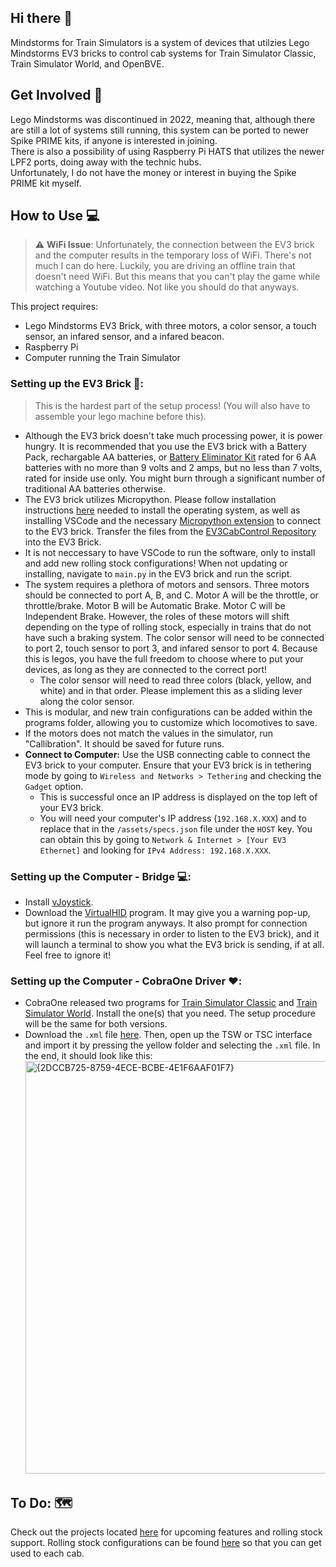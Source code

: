 ## Hi there 👋

Mindstorms for Train Simulators is a system of devices that utilzies Lego Mindstorms EV3 bricks to control cab systems for Train Simulator Classic, Train Simulator World, and OpenBVE.

## Get Involved 🌈

Lego Mindstorms was discontinued in 2022, meaning that, although there are still a lot of systems still running, this system can be ported to newer Spike PRIME kits, if anyone is interested in joining.  
There is also a possibility of using Raspberry Pi HATS that utilizes the newer LPF2 ports, doing away with the technic hubs.  
Unfortunately, I do not have the money or interest in buying the Spike PRIME kit myself.

## How to Use 💻

> :warning: **WiFi Issue**: Unfortunately, the connection between the EV3 brick and the computer results in the temporary loss of WiFi. There's not much I can do here. Luckily, you are driving an offline train that doesn't need WiFi. But this means that you can't play the game while watching a Youtube video. Not like you should do that anyways.  

This project requires:
* Lego Mindstorms EV3 Brick, with three motors, a color sensor, a touch sensor, an infared sensor, and a infared beacon.
* Raspberry Pi
* Computer running the Train Simulator

### Setting up the EV3 Brick 🧱:

> This is the hardest part of the setup process! (You will also have to assemble your lego machine before this).

* Although the EV3 brick doesn't take much processing power, it is power hungry. It is recommended that you use the EV3 brick with a Battery Pack, rechargable AA batteries, or [Battery Eliminator Kit](https://www.batteryeliminatorkits.com/product-p/6aa-eliminator-kit.htm) rated for 6 AA batteries with no more than 9 volts and 2 amps, but no less than 7 volts, rated for inside use only. You might burn through a significant number of traditional AA batteries otherwise.
* The EV3 brick utilizes Micropython. Please follow installation instructions [here](https://education.lego.com/en-us/product-resources/mindstorms-ev3/teacher-resources/python-for-ev3/) needed to install the operating system, as well as installing VSCode and the necessary [Micropython extension](https://marketplace.visualstudio.com/items?itemName=lego-education.ev3-micropython) to connect to the EV3 brick. Transfer the files from the [EV3CabControl Repository](https://github.com/Mindstorms-for-Train-Simulators/EV3CabControl) into the EV3 Brick.
 * It is not neccessary to have VSCode to run the software, only to install and add new rolling stock configurations! When not updating or installing, navigate to ``main.py`` in the EV3 brick and run the script.
* The system requires a plethora of motors and sensors. Three motors should be connected to port A, B, and C. Motor A will be the throttle, or throttle/brake. Motor B will be Automatic Brake. Motor C will be Independent Brake. However, the roles of these motors will shift depending on the type of rolling stock, especially in trains that do not have such a braking system. The color sensor will need to be connected to port 2, touch sensor to port 3, and infared sensor to port 4. Because this is legos, you have the full freedom to choose where to put your devices, as long as they are connected to the correct port!
  * The color sensor will need to read three colors (black, yellow, and white) and in that order. Please implement this as a sliding lever along the color sensor.
* This is modular, and new train configurations can be added within the programs folder, allowing you to customize which locomotives to save.
* If the motors does not match the values in the simulator, run "Callibration". It should be saved for future runs.
* **Connect to Computer:** Use the USB connecting cable to connect the EV3 brick to your computer. Ensure that your EV3 brick is in tethering mode by going to ``Wireless and Networks > Tethering`` and checking the ``Gadget`` option.
   * This is successful once an IP address is displayed on the top left of your EV3 brick.
   * You will need your computer's IP address (``192.168.X.XXX``) and to replace that in the ``/assets/specs.json`` file under the ``HOST`` key. You can obtain this by going to ``Network & Internet > [Your EV3 Ethernet]`` and looking for ``IPv4 Address: 192.168.X.XXX``.

### Setting up the Computer - Bridge 💻:
<!-- * Download all files from the [VirtualHID](https://github.com/Mindstorms-for-Train-Simulators/VirtualHID) repository.
* Install the latest Python program from the Microsoft Store. As of time of writing, it is [v3.13](https://apps.microsoft.com/detail/9PNRBTZXMB4Z?hl=en-us&gl=US&ocid=pdpshare).
* Open up Windows Command Prompt. Install the [keyboard](https://pypi.org/project/keyboard/) and [pyvjoy modules](https://pypi.org/project/pyvjoy/) with ``pip install keyboard pyvjoy``. If this doesn't work, try running Windows Command Prompt as an administrator. -->
* Install [vJoystick](https://sourceforge.net/projects/vjoystick/).
* Download the [VirtualHID](https://github.com/Mindstorms-for-Train-Simulators/VirtualHID/blob/main/dist/main.exe) program. It may give you a warning pop-up, but ignore it run the program anyways. It also prompt for connection permissions (this is necessary in order to listen to the EV3 brick), and it will launch a terminal to show you what the EV3 brick is sending, if at all. Feel free to ignore it!  
  <!--* Download the [VirtualHID](https://github.com/Mindstorms-for-Train-Simulators/VirtualHID) repository.-->

### Setting up the Computer - CobraOne Driver ♥️:
* CobraOne released two programs for [Train Simulator Classic](https://forums.dovetailgames.com/threads/ts-classic-raildriver-and-joystick-interface.72488/) and [Train Simulator World](https://forums.dovetailgames.com/threads/ts-world-raildriver-and-joystick-interface.61440/). Install the one(s) that you need. The setup procedure will be the same for both versions.
* Download the ``.xml`` file [here](https://github.com/Mindstorms-for-Train-Simulators/VirtualHID/blob/main/LeverSettings.xml). Then, open up the TSW or TSC interface and import it by pressing the yellow folder and selecting the ``.xml`` file. In the end, it should look like this: <img width="1295" height="660" alt="{2DCCB725-8759-4ECE-BCBE-4E1F6AAF01F7}" src="https://github.com/user-attachments/assets/40f33fc0-07c0-4745-a461-11561ea7c6ec" />
   <!--* If that doesn't work, you will have to set the levers manually with the python script. Open up the ``configs`` folder in the VirtualHID project and the executable for the programs you just downloaded (you can go split-screen). At the top of the program, go to ``Settings`` and then ``Assign Levers``. Work your way down from ``Reverser`` down to ``LocoBrake``. For each one, right click and press ``Assign Controller Axis``. Immediately press the appropiate ``.py`` file from the ``configs`` folder. Press ``OK`` and save when you are finished.-->
  
## To Do: 🗺️
Check out the projects located [here](https://github.com/orgs/Mindstorms-for-Train-Simulators/projects) for upcoming features and rolling stock support.
Rolling stock configurations can be found [here](https://docs.google.com/spreadsheets/d/1njT1M9xIIf-rvxe7dzZpzsl6AK6CzqmdIQ6U5POdvR4/edit?usp=sharing) so that you can get used to each cab.
